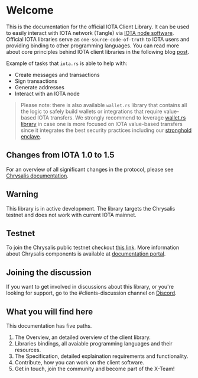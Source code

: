 # Welcome
This is the documentation for the official IOTA Client Library. It can be used to easily interact with IOTA network (Tangle) via [IOTA node software](https://chrysalis.docs.iota.org/node-software/node-software.html). Official IOTA libraries serve as `one-source-code-of-truth` to IOTA users and providing binding to other programming languages. You can read more about core principles behind IOTA client libraries in the following blog [post](https://blog.iota.org/the-new-iota-client-libraries-harder-better-faster-stronger/).

Example of tasks that `iota.rs` is able to help with:
- Create messages and transactions
- Sign transactions
- Generate addresses
- Interact with an IOTA node

> Please note: there is also available `wallet.rs` library that contains all the logic to safely build wallets or integrations that require value-based IOTA transfers. We strongly recommend to leverage [wallet.rs library](https://wallet-lib.docs.iota.org/) in case one is more focused on IOTA value-based transfers since it integrates the best security practices including our [stronghold enclave](https://blog.iota.org/iota-stronghold-6ce55d311d7c/).

## Changes from IOTA 1.0 to 1.5
For an overview of all significant changes in the protocol, please see [Chrysalis documentation](https://chrysalis.docs.iota.org/guides/index.html).

## Warning
This library is in active development. The library targets the Chrysalis testnet and does not work with current IOTA mainnet.

## Testnet
To join the Chrysalis public testnet checkout [this link](https://blog.iota.org/chrysalis-phase-2-testnet-out-now/). More information about Chrysalis components is available at [documentation portal](https://chrysalis.docs.iota.org/).


## Joining the discussion
If you want to get involved in discussions about this library, or you're looking for support, go to the #clients-discussion channel on [Discord](https://discord.iota.org).

## What you will find here
This documentation has five paths. 

1. The Overview, an detailed overview of the client library. 
2. Libraries bindings, all avaiable programming languages and their resources.
3. The Specification, detailed explaination requirements and functionality.
4. Contribute, how you can work on the client software.
5. Get in touch, join the community and become part of the X-Team!

